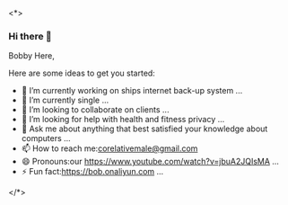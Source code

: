 <*>

### Hi there 👋

Bobby Here,

Here are some ideas to get you started:

- 🔭 I’m currently working on ships internet back-up system ...
- 🌱 I’m currently single ...
- 👯 I’m looking to collaborate on clients ...
- 🤔 I’m looking for help with health and fitness privacy ...
- 💬 Ask me about anything that best satisfied your knowledge about computers ...
- 📫 How to reach me:corelativemale@gmail.com
- 😄 Pronouns:our https://www.youtube.com/watch?v=jbuA2JQIsMA ...
- ⚡ Fun fact:https://bob.onaliyun.com ...


</*>
